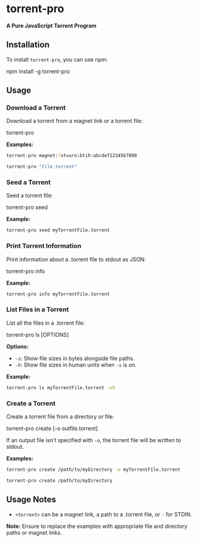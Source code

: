 # torrent-pro

**A Pure JavaScript Torrent Program**

## Installation

To install `torrent-pro`, you can use npm:

npm install -g torrent-pro

## Usage

### Download a Torrent

Download a torrent from a magnet link or a torrent file:

torrent-pro <torrent>

**Examples:**
```bash
torrent-pro magnet:?xt=urn:btih:abcdef1234567890
```
```bash
torrent-pro "file.torrent"
```

### Seed a Torrent

Seed a torrent file:

torrent-pro seed <torrent>

**Example:**
```bash
torrent-pro seed myTorrentFile.torrent
```

### Print Torrent Information

Print information about a .torrent file to stdout as JSON:

torrent-pro info <torrent>

**Example:**
```bash
torrent-pro info myTorrentFile.torrent
```

### List Files in a Torrent

List all the files in a .torrent file:

torrent-pro ls <torrent> [OPTIONS]

**Options:**
- `-s`: Show file sizes in bytes alongside file paths.
- `-h`: Show file sizes in human units when `-s` is on.

**Example:**
```bash
torrent-pro ls myTorrentFile.torrent -sh
```

### Create a Torrent

Create a torrent file from a directory or file:

torrent-pro create <directory OR file> [-o outfile.torrent]

If an output file isn't specified with `-o`, the torrent file will be written to stdout.

**Examples:**
```bash
torrent-pro create /path/to/myDirectory -o myTorrentFile.torrent
```
```bash
torrent-pro create /path/to/myDirectory
```

## Usage Notes

- `<torrent>` can be a magnet link, a path to a .torrent file, or `-` for STDIN.

**Note:** Ensure to replace the examples with appropriate file and directory paths or magnet links.